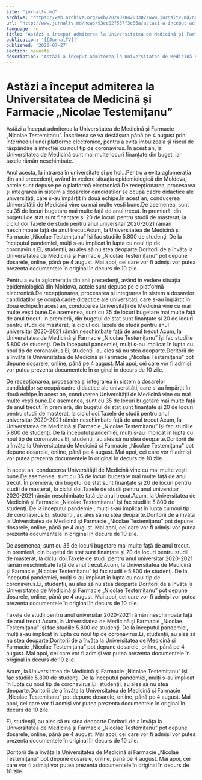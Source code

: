 ```yaml
---
site: "jurnaltv.md"
archive: "https://web.archive.org/web/20240704203302/www.jurnaltv.md/news/93ee82f557f3c86a/astazi-a-inceput-admiterea-la-"
url: "http://www.jurnaltv.md/news/93ee82f557f3c86a/astazi-a-inceput-admiterea-la-"
language: ro
title: "Astăzi a început admiterea la Universitatea de Medicină și Farmacie „Nicolae Testemițanu”"
publication: '[[JurnalTV]]'
published: '2020-07-27'
section: novosti
description: "Astăzi a început admiterea la Universitatea de Medicină și Farmacie „Nicolae Testemițanu”. Înscrierea se va desfășura până pe 4 august prin intermediul unei platforme electronice, pentru a evita îmbulzeala și riscul de răspândire a infecției cu noul tip de coronavirus. În acest an, la Universitatea de Medicină sunt mai multe locuri finanțate din buget, iar taxele rămân neschimbate."
---
```


# Astăzi a început admiterea la Universitatea de Medicină și Farmacie „Nicolae Testemițanu”

Astăzi a început admiterea la Universitatea de Medicină și Farmacie „Nicolae Testemițanu”. Înscrierea se va desfășura până pe 4 august prin intermediul unei platforme electronice, pentru a evita îmbulzeala și riscul de răspândire a infecției cu noul tip de coronavirus. În acest an, la Universitatea de Medicină sunt mai multe locuri finanțate din buget, iar taxele rămân neschimbate.

Anul acesta, la intrarea în universitate și pe hol...Pentru a evita aglomerația din anii precedenți, având în vedere situația epidemiologică din Moldova, actele sunt depuse pe o platformă electronică.De recepționarea, procesarea și integrarea în sistem a dosarelor candidaților se ocupă cadre didactice ale universități, care s-au împărțit în două echipe.În acest an, conducerea Universității de Medicină vine cu mai multe vești bune.De asemenea, sunt cu 35 de locuri bugetare mai multe față de anul trecut. În premieră, din bugetul de stat sunt finanțate și 20 de locuri pentru studii de masterat, la ciclul doi.Taxele de studii pentru anul universitar 2020-2021 rămân neschimbate față de anul trecut.Acum, la Universitatea de Medicină și Farmacie „Nicolae Testemițanu” își fac studiile 5.800 de studenţi. De la începutul pandemiei, mulți s-au implicat în lupta cu noul tip de coronavirus.Ei, studenții, au ales să nu stea deoparte.Doritorii de a învăța la Universitatea de Medicină și Farmacie „Nicolae Testemițanu” pot depune dosarele, online, până pe 4 august. Mai apoi, cei care vor fi admiși vor putea prezenta documentele în original în decurs de 10 zile.

Pentru a evita aglomerația din anii precedenți, având în vedere situația epidemiologică din Moldova, actele sunt depuse pe o platformă electronică.De recepționarea, procesarea și integrarea în sistem a dosarelor candidaților se ocupă cadre didactice ale universități, care s-au împărțit în două echipe.În acest an, conducerea Universității de Medicină vine cu mai multe vești bune.De asemenea, sunt cu 35 de locuri bugetare mai multe față de anul trecut. În premieră, din bugetul de stat sunt finanțate și 20 de locuri pentru studii de masterat, la ciclul doi.Taxele de studii pentru anul universitar 2020-2021 rămân neschimbate față de anul trecut.Acum, la Universitatea de Medicină și Farmacie „Nicolae Testemițanu” își fac studiile 5.800 de studenţi. De la începutul pandemiei, mulți s-au implicat în lupta cu noul tip de coronavirus.Ei, studenții, au ales să nu stea deoparte.Doritorii de a învăța la Universitatea de Medicină și Farmacie „Nicolae Testemițanu” pot depune dosarele, online, până pe 4 august. Mai apoi, cei care vor fi admiși vor putea prezenta documentele în original în decurs de 10 zile.

De recepționarea, procesarea și integrarea în sistem a dosarelor candidaților se ocupă cadre didactice ale universități, care s-au împărțit în două echipe.În acest an, conducerea Universității de Medicină vine cu mai multe vești bune.De asemenea, sunt cu 35 de locuri bugetare mai multe față de anul trecut. În premieră, din bugetul de stat sunt finanțate și 20 de locuri pentru studii de masterat, la ciclul doi.Taxele de studii pentru anul universitar 2020-2021 rămân neschimbate față de anul trecut.Acum, la Universitatea de Medicină și Farmacie „Nicolae Testemițanu” își fac studiile 5.800 de studenţi. De la începutul pandemiei, mulți s-au implicat în lupta cu noul tip de coronavirus.Ei, studenții, au ales să nu stea deoparte.Doritorii de a învăța la Universitatea de Medicină și Farmacie „Nicolae Testemițanu” pot depune dosarele, online, până pe 4 august. Mai apoi, cei care vor fi admiși vor putea prezenta documentele în original în decurs de 10 zile.

În acest an, conducerea Universității de Medicină vine cu mai multe vești bune.De asemenea, sunt cu 35 de locuri bugetare mai multe față de anul trecut. În premieră, din bugetul de stat sunt finanțate și 20 de locuri pentru studii de masterat, la ciclul doi.Taxele de studii pentru anul universitar 2020-2021 rămân neschimbate față de anul trecut.Acum, la Universitatea de Medicină și Farmacie „Nicolae Testemițanu” își fac studiile 5.800 de studenţi. De la începutul pandemiei, mulți s-au implicat în lupta cu noul tip de coronavirus.Ei, studenții, au ales să nu stea deoparte.Doritorii de a învăța la Universitatea de Medicină și Farmacie „Nicolae Testemițanu” pot depune dosarele, online, până pe 4 august. Mai apoi, cei care vor fi admiși vor putea prezenta documentele în original în decurs de 10 zile.

De asemenea, sunt cu 35 de locuri bugetare mai multe față de anul trecut. În premieră, din bugetul de stat sunt finanțate și 20 de locuri pentru studii de masterat, la ciclul doi.Taxele de studii pentru anul universitar 2020-2021 rămân neschimbate față de anul trecut.Acum, la Universitatea de Medicină și Farmacie „Nicolae Testemițanu” își fac studiile 5.800 de studenţi. De la începutul pandemiei, mulți s-au implicat în lupta cu noul tip de coronavirus.Ei, studenții, au ales să nu stea deoparte.Doritorii de a învăța la Universitatea de Medicină și Farmacie „Nicolae Testemițanu” pot depune dosarele, online, până pe 4 august. Mai apoi, cei care vor fi admiși vor putea prezenta documentele în original în decurs de 10 zile.

Taxele de studii pentru anul universitar 2020-2021 rămân neschimbate față de anul trecut.Acum, la Universitatea de Medicină și Farmacie „Nicolae Testemițanu” își fac studiile 5.800 de studenţi. De la începutul pandemiei, mulți s-au implicat în lupta cu noul tip de coronavirus.Ei, studenții, au ales să nu stea deoparte.Doritorii de a învăța la Universitatea de Medicină și Farmacie „Nicolae Testemițanu” pot depune dosarele, online, până pe 4 august. Mai apoi, cei care vor fi admiși vor putea prezenta documentele în original în decurs de 10 zile.

Acum, la Universitatea de Medicină și Farmacie „Nicolae Testemițanu” își fac studiile 5.800 de studenţi. De la începutul pandemiei, mulți s-au implicat în lupta cu noul tip de coronavirus.Ei, studenții, au ales să nu stea deoparte.Doritorii de a învăța la Universitatea de Medicină și Farmacie „Nicolae Testemițanu” pot depune dosarele, online, până pe 4 august. Mai apoi, cei care vor fi admiși vor putea prezenta documentele în original în decurs de 10 zile.

Ei, studenții, au ales să nu stea deoparte.Doritorii de a învăța la Universitatea de Medicină și Farmacie „Nicolae Testemițanu” pot depune dosarele, online, până pe 4 august. Mai apoi, cei care vor fi admiși vor putea prezenta documentele în original în decurs de 10 zile.

Doritorii de a învăța la Universitatea de Medicină și Farmacie „Nicolae Testemițanu” pot depune dosarele, online, până pe 4 august. Mai apoi, cei care vor fi admiși vor putea prezenta documentele în original în decurs de 10 zile.